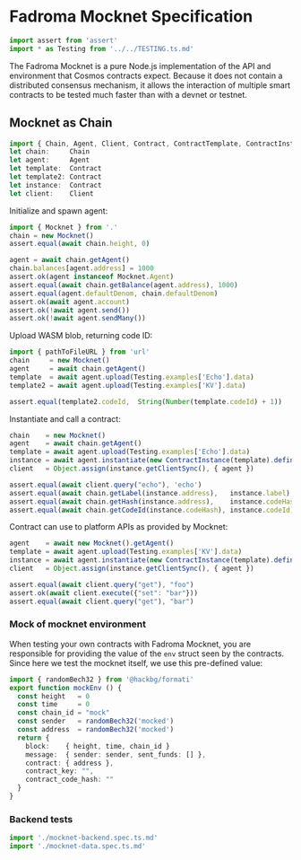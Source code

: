 # Fadroma Mocknet Specification

```typescript
import assert from 'assert'
import * as Testing from '../../TESTING.ts.md'
```

The Fadroma Mocknet is a pure Node.js implementation of the API and environment
that Cosmos contracts expect. Because it does not contain a distributed consensus
mechanism, it allows the interaction of multiple smart contracts to be tested
much faster than with a devnet or testnet.

## Mocknet as Chain

```typescript
import { Chain, Agent, Client, Contract, ContractTemplate, ContractInstance } from '@fadroma/core'
let chain:     Chain
let agent:     Agent
let template:  Contract
let template2: Contract
let instance:  Contract
let client:    Client
```

Initialize and spawn agent:

```typescript
import { Mocknet } from '.'
chain = new Mocknet()
assert.equal(await chain.height, 0)

agent = await chain.getAgent()
chain.balances[agent.address] = 1000
assert.ok(agent instanceof Mocknet.Agent)
assert.equal(await chain.getBalance(agent.address), 1000)
assert.equal(agent.defaultDenom, chain.defaultDenom)
assert.ok(await agent.account)
assert.ok(!await agent.send())
assert.ok(!await agent.sendMany())
```

Upload WASM blob, returning code ID:

```typescript
import { pathToFileURL } from 'url'
chain     = new Mocknet()
agent     = await chain.getAgent()
template  = await agent.upload(Testing.examples['Echo'].data)
template2 = await agent.upload(Testing.examples['KV'].data)

assert.equal(template2.codeId,  String(Number(template.codeId) + 1))
```

Instantiate and call a contract:

```typescript
chain    = new Mocknet()
agent    = await chain.getAgent()
template = await agent.upload(Testing.examples['Echo'].data)
instance = await agent.instantiate(new ContractInstance(template).define({ label: 'test', initMsg: { fail: false } }))
client   = Object.assign(instance.getClientSync(), { agent })

assert.equal(await client.query("echo"), 'echo')
assert.equal(await chain.getLabel(instance.address),   instance.label)
assert.equal(await chain.getHash(instance.address),    instance.codeHash)
assert.equal(await chain.getCodeId(instance.codeHash), instance.codeId)
```

Contract can use to platform APIs as provided by Mocknet:

```typescript
agent    = await new Mocknet().getAgent()
template = await agent.upload(Testing.examples['KV'].data)
instance = await agent.instantiate(new ContractInstance(template).define({ label: 'test', initMsg: { value: "foo" } }))
client   = Object.assign(instance.getClientSync(), { agent })

assert.equal(await client.query("get"), "foo")
assert.ok(await client.execute({"set": "bar"}))
assert.equal(await client.query("get"), "bar")
```

### Mock of mocknet environment

When testing your own contracts with Fadroma Mocknet, you are responsible
for providing the value of the `env` struct seen by the contracts.
Since here we test the mocknet itself, we use this pre-defined value:

```typescript
import { randomBech32 } from '@hackbg/formati'
export function mockEnv () {
  const height   = 0
  const time     = 0
  const chain_id = "mock"
  const sender   = randomBech32('mocked')
  const address  = randomBech32('mocked')
  return {
    block:    { height, time, chain_id }
    message:  { sender: sender, sent_funds: [] },
    contract: { address },
    contract_key: "",
    contract_code_hash: ""
  }
}
```

### Backend tests

```typescript
import './mocknet-backend.spec.ts.md'
import './mocknet-data.spec.ts.md'
```
